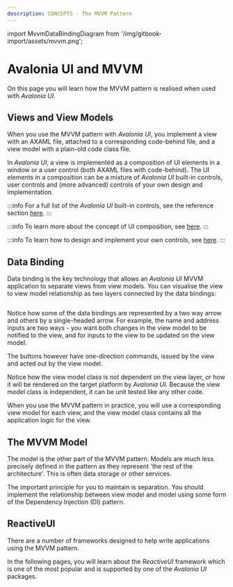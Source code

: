 ```yaml
---
description: CONCEPTS - The MVVM Pattern
---
```


import MvvmDataBindingDiagram from '/img/gitbook-import/assets/mvvm.png';

# Avalonia UI and MVVM

On this page you will learn how the MVVM pattern is realised when used with _Avalonia UI_.

## Views and View Models

When you use the MVVM pattern with _Avalonia UI_, you implement a view with an AXAML file, attached to a corresponding code-behind file, and a view model with a plain-old code class file. 

In _Avalonia UI_, a view is implemented as a composition of UI elements in a window or a user control (both AXAML files with code-behind). The UI elements in a composition can be a mixture of _Avalonia UI_ built-in controls, user controls and (more advanced) controls of your own design and implementation.

:::info
For a full list of the _Avalonia UI_ built-in controls, see the reference section [here](../../reference/controls/).
:::

:::info
To learn more about the concept of UI composition, see [here](../ui-composition.md).
:::

:::info
To learn how to design and implement your own controls, see [here](../../guides/custom-controls/how-to-create-a-custom-controls-library.md).
:::

## Data Binding

Data binding is the key technology that allows an _Avalonia UI_ MVVM application to separate views from view models. You can visualise the view to view model relationship as two layers connected by the data bindings:

<img src={MvvmDataBindingDiagram} alt=""/>

Notice how some of the data bindings are represented by a two way arrow and others by a single-headed arrow. For example, the name and address inputs are two ways - you want both changes in the view model to be notified to the view, and for inputs to the view to be updated on the view model.

The buttons however have one-direction commands, issued by the view and acted out by the view model. 

Notice how the view model class is not dependent on the view layer, or how it will be rendered on the target platform by _Avalonia UI_. Because the view model class is independent, it can be unit tested like any other code.

When you use the MVVM pattern in practice, you will use a corresponding view model for each view, and the view model class contains all the application logic for the view.

## The MVVM Model

The model is the other part of the MVVM pattern. Models are much less precisely defined in the pattern as they represent 'the rest of the architecture'. This is often data storage or other services.

The important principle for you to maintain is separation. You should implement the relationship between view model and model using some form of the Dependency Injection (DI) pattern.

## ReactiveUI

There are a number of frameworks designed to help write applications using the MVVM pattern.

In the following pages, you will learn about the _ReactiveUI_ framework which is one of the most popular and is supported by one of the _Avalonia UI_ packages.
